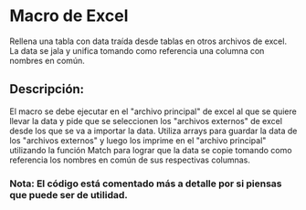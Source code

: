 # **Macro de Excel**

Rellena una tabla con data traída desde tablas en otros archivos de excel. La data se jala y unifica tomando como referencia una columna con nombres en común.

## **Descripción:**

El macro se debe ejecutar en el "archivo principal" de excel al que se quiere llevar la data y pide que se seleccionen los "archivos externos" de excel desde los que se va a importar la data. Utiliza arrays para guardar la data de los "archivos externos" y luego los imprime en el "archivo principal" utilizando la función Match para lograr que la data se copie tomando como referencia los nombres en común de sus respectivas columnas.

### **Nota:** El código está comentado más a detalle por si piensas que puede ser de utilidad.

